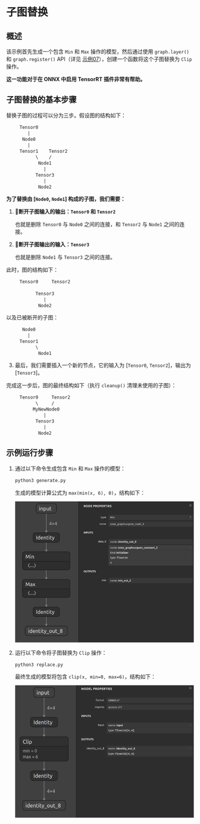 

# 子图替换

## 概述

该示例首先生成一个包含 `Min` 和 `Max` 操作的模型，然后通过使用 `graph.layer()` 和 `graph.register()` API（详见 [示例07](../07_creating_a_model_with_the_layer_api)），创建一个函数将这个子图替换为 `Clip` 操作。

**这一功能对于在 ONNX 中启用 TensorRT 插件非常有帮助。**

## 子图替换的基本步骤

替换子图的过程可以分为三步。假设图的结构如下：

         Tensor0
            |
          Node0
            |
         Tensor1    Tensor2
               \    /
                Node1
                  |
               Tensor3
                  |
                Node2

**为了替换由 [`Node0`, `Node1`] 构成的子图，我们需要：**

1. 🍙**断开子图输入的输出：`Tensor0` 和 `Tensor2`**

    也就是删除 `Tensor0` 与 `Node0` 之间的连接，和 `Tensor2` 与 `Node1` 之间的连接。

2. 🥟**断开子图输出的输入：`Tensor3`**

    也就是删除 `Node1` 与 `Tensor3` 之间的连接。

此时，图的结构如下：

         Tensor0     Tensor2
    
               Tensor3
                  |
                Node2

以及已被断开的子图：

          Node0
            |
         Tensor1
               \
                Node1

3. 最后，我们需要插入一个新的节点，它的输入为 [`Tensor0`, `Tensor2`]，输出为 [`Tensor3`]。

完成这一步后，图的最终结构如下（执行 `cleanup()` 清理未使用的子图）：

         Tensor0     Tensor2
               \     /
              MyNewNode0
                  |
               Tensor3
                  |
                Node2

## 示例运行步骤

1. 通过以下命令生成包含 `Min` 和 `Max` 操作的模型：
    ```bash
    python3 generate.py
    ```

    生成的模型计算公式为 `max(min(x, 6), 0)`，结构如下：

    ![../resources/08_model.onnx.png](../resources/08_model.onnx.png)

2. 运行以下命令将子图替换为 `Clip` 操作：
    ```bash
    python3 replace.py
    ```

    最终生成的模型将包含 `clip(x, min=0, max=6)`，结构如下：

    ![../resources/08_replaced.onnx.png](../resources/08_replaced.onnx.png)